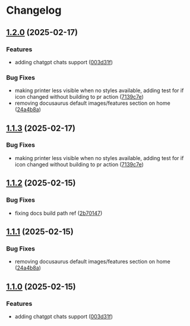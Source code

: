 # Changelog

## [1.2.0](https://github.com/hyperfluid-solutions/printcrew/compare/printcrew-v1.1.3...printcrew-v1.2.0) (2025-02-17)


### Features

* adding chatgpt chats support ([003d31f](https://github.com/hyperfluid-solutions/printcrew/commit/003d31f2835c37dc7f3ed55b7a2d328a8a559cd9))


### Bug Fixes

* making printer less visible when no styles available, adding test for if icon changed without building to pr action ([7139c7e](https://github.com/hyperfluid-solutions/printcrew/commit/7139c7edfa0ca3a4d7395115f3c0a49661afc10b))
* removing docusaurus default images/features section on home ([24a4b8a](https://github.com/hyperfluid-solutions/printcrew/commit/24a4b8a58c94c96fa009a8433aeecc5eaf4889a3))

## [1.1.3](https://github.com/hyperfluid-solutions/printcrew/compare/printcrew-v1.1.2...printcrew-v1.1.3) (2025-02-17)


### Bug Fixes

* making printer less visible when no styles available, adding test for if icon changed without building to pr action ([7139c7e](https://github.com/hyperfluid-solutions/printcrew/commit/7139c7edfa0ca3a4d7395115f3c0a49661afc10b))

## [1.1.2](https://github.com/hyperfluid-solutions/printcrew/compare/printcrew-v1.1.1...printcrew-v1.1.2) (2025-02-15)


### Bug Fixes

* fixing docs build path ref ([2b70147](https://github.com/hyperfluid-solutions/printcrew/commit/2b701474a0ece343ee7ba12afa0f1e67af3fd6a5))

## [1.1.1](https://github.com/hyperfluid-solutions/printcrew/compare/printcrew-v1.1.0...printcrew-v1.1.1) (2025-02-15)


### Bug Fixes

* removing docusaurus default images/features section on home ([24a4b8a](https://github.com/hyperfluid-solutions/printcrew/commit/24a4b8a58c94c96fa009a8433aeecc5eaf4889a3))

## [1.1.0](https://github.com/hyperfluid-solutions/printcrew/compare/printcrew-v1.0.0...printcrew-v1.1.0) (2025-02-15)


### Features

* adding chatgpt chats support ([003d31f](https://github.com/hyperfluid-solutions/printcrew/commit/003d31f2835c37dc7f3ed55b7a2d328a8a559cd9))

